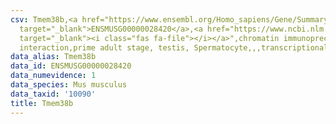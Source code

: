 ```yaml
---
csv: Tmem38b,<a href="https://www.ensembl.org/Homo_sapiens/Gene/Summary?db=core;g=ENSMUSG00000028420"
  target="_blank">ENSMUSG00000028420</a>,<a href="https://www.ncbi.nlm.nih.gov/pubmed/25450459"
  target="_blank"><i class="fas fa-file"></i></a>",chromatin immunoprecipitation assay,direct
  interaction,prime adult stage, testis, Spermatocyte,,,transcriptional regulation,
data_alias: Tmem38b
data_id: ENSMUSG00000028420
data_numevidence: 1
data_species: Mus musculus
data_taxid: '10090'
title: Tmem38b
---
```

